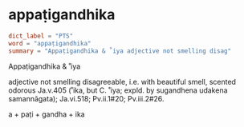 # appaṭigandhika

``` toml
dict_label = "PTS"
word = "appaṭigandhika"
summary = "Appaṭigandhika & ˚iya adjective not smelling disag"
```

Appaṭigandhika & ˚iya

adjective not smelling disagreeable, i.e. with beautiful smell, scented odorous Ja.v.405 (˚ika, but C. ˚iya; expld. by sugandhena udakena samannāgata); Ja.vi.518; Pv.ii.1#20; Pv.iii.2#26.

a \+ paṭi \+ gandha \+ ika

